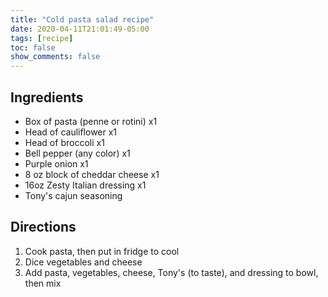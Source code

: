 ```yaml
---
title: "Cold pasta salad recipe"
date: 2020-04-11T21:01:49-05:00
tags: [recipe]
toc: false
show_comments: false
---
```


## Ingredients

- Box of pasta (penne or rotini) x1
- Head of cauliflower x1
- Head of broccoli x1
- Bell pepper (any color) x1
- Purple onion x1
- 8 oz block of cheddar cheese x1
- 16oz Zesty Italian dressing x1
- Tony's cajun seasoning

## Directions

1. Cook pasta, then put in fridge to cool
1. Dice vegetables and cheese
1. Add pasta, vegetables, cheese, Tony's (to taste), and dressing to bowl, then mix
